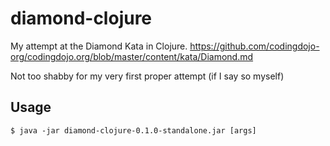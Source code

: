 # diamond-clojure

My attempt at the Diamond Kata in Clojure. https://github.com/codingdojo-org/codingdojo.org/blob/master/content/kata/Diamond.md

Not too shabby for my very first proper attempt (if I say so myself)

## Usage

    $ java -jar diamond-clojure-0.1.0-standalone.jar [args]

